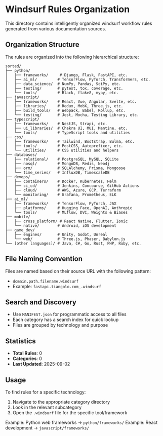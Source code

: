 # Windsurf Rules Organization

This directory contains intelligently organized windsurf workflow rules generated from various documentation sources.

## Organization Structure

The rules are organized into the following hierarchical structure:

```
sorted/
├── python/
│   ├── frameworks/     # Django, Flask, FastAPI, etc.
│   ├── ai_ml/         # TensorFlow, PyTorch, Transformers, etc.
│   ├── data_science/  # NumPy, Pandas, SciPy, etc.
│   ├── testing/       # pytest, tox, coverage, etc.
│   └── tools/         # Black, flake8, mypy, etc.
├── javascript/
│   ├── frameworks/    # React, Vue, Angular, Svelte, etc.
│   ├── libraries/     # Redux, MobX, Three.js, etc.
│   ├── build_tools/   # Webpack, Babel, Rollup, etc.
│   └── testing/       # Jest, Mocha, Testing Library, etc.
├── typescript/
│   ├── frameworks/    # NestJS, Strapi, etc.
│   ├── ui_libraries/  # Chakra UI, MUI, Mantine, etc.
│   └── tools/         # TypeScript tools and utilities
├── css/
│   ├── frameworks/    # Tailwind, Bootstrap, Bulma, etc.
│   ├── tools/         # PostCSS, Autoprefixer, etc.
│   └── utilities/     # CSS utilities and helpers
├── databases/
│   ├── relational/    # PostgreSQL, MySQL, SQLite
│   ├── nosql/         # MongoDB, Redis, Neo4j
│   ├── orm/           # SQLAlchemy, Prisma, Mongoose
│   └── time_series/   # InfluxDB, TimescaleDB
├── devops/
│   ├── containers/    # Docker, Kubernetes, Helm
│   ├── ci_cd/         # Jenkins, Concourse, GitHub Actions
│   ├── cloud/         # AWS, Azure, GCP, Terraform
│   └── monitoring/    # Grafana, Prometheus, ELK
├── ai_ml/
│   ├── frameworks/    # TensorFlow, PyTorch, JAX
│   ├── platforms/     # Hugging Face, OpenAI, Anthropic
│   └── tools/         # MLflow, DVC, Weights & Biases
├── mobile/
│   ├── cross_platform/ # React Native, Flutter, Ionic
│   └── native/        # Android, iOS development
├── game_dev/
│   ├── engines/       # Unity, Godot, Unreal
│   └── web/           # Three.js, Phaser, Babylon.js
└── [other languages]/ # Java, C#, Go, Rust, PHP, Ruby, etc.
```

## File Naming Convention

Files are named based on their source URL with the following pattern:
- `domain.path.filename.windsurf`
- Example: `fastapi.tiangolo.com_.windsurf`

## Search and Discovery

- Use `MANIFEST.json` for programmatic access to all files
- Each category has a search index for quick lookup
- Files are grouped by technology and purpose

## Statistics

- **Total Rules**: 0
- **Categories**: 0
- **Last Updated**: 2025-09-02

## Usage

To find rules for a specific technology:

1. Navigate to the appropriate category directory
2. Look in the relevant subcategory
3. Open the `.windsurf` file for the specific tool/framework

Example: Python web frameworks → `python/frameworks/`
Example: React development → `javascript/frameworks/`

